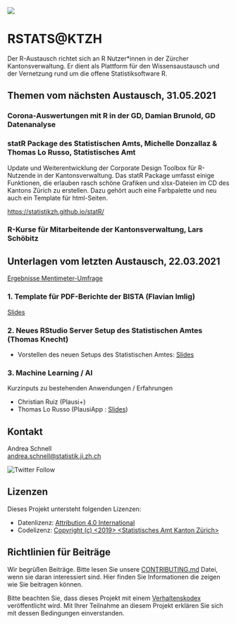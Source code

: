 ![](https://opendata.swiss/content/uploads/2016/02/kt_zh.png)

# RSTATS@KTZH

Der R-Austausch richtet sich an R Nutzer*innen in der Zürcher Kantonsverwaltung. Er dient als Plattform für den Wissensaustausch und der Vernetzung rund um die offene Statistiksoftware R. 

## Themen vom nächsten Austausch, 31.05.2021

### Corona-Auswertungen mit R in der GD, Damian Brunold, GD Datenanalyse

### statR Package des Statistischen Amts, Michelle Donzallaz & Thomas Lo Russo, Statistisches Amt

Update und Weiterentwicklung der Corporate Design Toolbox für R-Nutzende in der Kantonsverwaltung. Das statR Package umfasst einige Funktionen, die erlauben rasch schöne Grafiken und xlsx-Dateien im CD des Kantons Zürich zu erstellen. Dazu gehört auch eine Farbpalette und neu auch ein Template für html-Seiten.

https://statistikzh.github.io/statR/

### R-Kurse für Mitarbeitende der Kantonsverwaltung, Lars Schöbitz

## Unterlagen vom letzten Austausch, 22.03.2021

[Ergebnisse Mentimeter-Umfrage](https://github.com/statistikZH/rstats_ktzh/blob/master/slides_20210322/Mentimeter_R-Austausch.pdf)

### 1. Template für PDF-Berichte der BISTA (Flavian Imlig)
[Slides](https://github.com/statistikZH/rstats_ktzh/blob/master/slides_20210322/biplaRartcl_slides.pdf) 

### 2. Neues RStudio Server Setup des Statistischen Amtes (Thomas Knecht)
 - Vorstellen des neuen Setups des Statistischen Amtes: [Slides](https://github.com/statistikZH/rstats_ktzh/blob/master/slides_20210322/RStudio-Server-Setup.pdf)

### 3. Machine Learning / AI 
Kurzinputs zu bestehenden Anwendungen / Erfahrungen
- Christian Ruiz (Plausi+)
- Thomas Lo Russo (PlausiApp : [Slides](https://tlorusso.github.io/talks/plausiapp_032021/))

## Kontakt

Andrea Schnell  <br>
andrea.schnell@statistik.ji.zh.ch <br>

![Twitter Follow](https://img.shields.io/twitter/follow/statistik_zh?style=social)

## Lizenzen

Dieses Projekt untersteht folgenden Lizenzen: <br>
- Datenlizenz: [Attribution 4.0 International](https://github.com/statistikZH/STAT_Schablone/blob/master/LICENSE_data)
- Codelizenz: [Copyright (c) <2019> <Statistisches Amt Kanton Zürich>](https://github.com/statistikZH/STAT_Schablone/blob/master/LICENSE_code)

## Richtlinien für Beiträge
Wir begrüßen Beiträge. Bitte lesen Sie unsere [CONTRIBUTING.md](https://github.com/statistikZH/STAT_Schablone/blob/master/CONTRIBUTING.md) Datei, wenn sie daran interessiert sind. Hier finden Sie Informationen die zeigen wie Sie beitragen können. 

Bitte beachten Sie, dass dieses Projekt mit einem [Verhaltenskodex](https://github.com/statistikZH/STAT_Schablone/blob/master/CodeOfConduct.md) veröffentlicht wird. Mit Ihrer Teilnahme an diesem Projekt erklären Sie sich mit dessen Bedingungen einverstanden.


